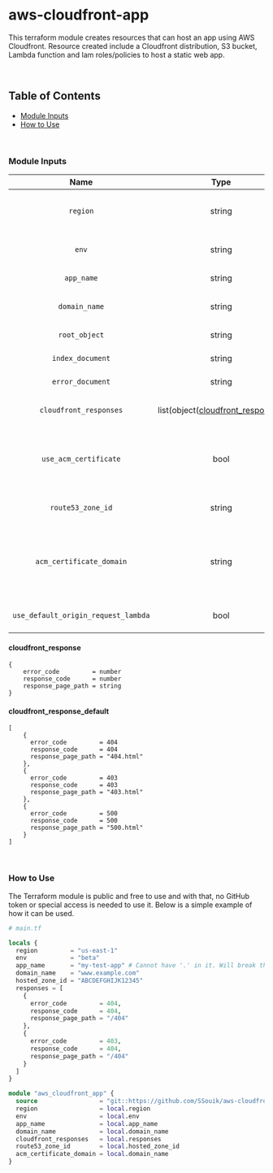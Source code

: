 # aws-cloudfront-app

This terraform module creates resources that can host an app using AWS Cloudfront. Resource created include a Cloudfront distribution, S3 bucket, Lambda function and Iam roles/policies to host a static web app.

<br/>

## Table of Contents
* [Module Inputs](#module-inputs)
* [How to Use](#how-to-use)

<br/>

### Module Inputs
|Name|Type|Default|Description|
:--:|:--:|:--:|:--|
|`region`|string|`us-east-1`|Qualifying AWS region (Example: us-east-2)|
|`env`|string|`dev`|Environment of the Infrastructure|
|`app_name`|string|`null`|The name of the application|
|`domain_name`|string|`null`|The domain name that the app will use|
|`root_object`|string|`index.html`|The path to the root object/file|
|`index_document`|string|`index.html`|The path to the index file|
|`error_document`|string|`index.html`|The path to the error document|
|`cloudfront_responses`|list(object([cloudfront_response](#cloudfront_response)))|[cloudfront_response_default](#cloudfront_response_default)|List of custom Cloudfront responses|
|`use_acm_certificate`|bool|`true`|Set to `true` to use ACM certificate and `false` to skip and use default cloudfront URL|
|`route53_zone_id`|string|`""`|Hosted zone ID of the desired Route53 record|
|`acm_certificate_domain`|string|`""`|The domain name that the desired ACM certificate covers (Example: *.example.com)|
|`use_default_origin_request_lambda`|bool|`false`|Use the default origin request lambda|

#### cloudfront_response
```
{
    error_code         = number
    response_code      = number
    response_page_path = string
}
```

#### cloudfront_response_default
```
[
    {
      error_code         = 404
      response_code      = 404
      response_page_path = "404.html"
    },
    {
      error_code         = 403
      response_code      = 403
      response_page_path = "403.html"
    },
    {
      error_code         = 500
      response_code      = 500
      response_page_path = "500.html"
    }
]
```

<br/>

### How to Use
The Terraform module is public and free to use and with that, no GitHub token or special access is needed to use it. Below is a simple example of how it can be used.

```terraform
# main.tf

locals {
  region         = "us-east-1"
  env            = "beta"
  app_name       = "my-test-app" # Cannot have '.' in it. Will break the lambda function validation
  domain_name    = "www.example.com"
  hosted_zone_id = "ABCDEFGHIJK12345"
  responses = [
    {
      error_code         = 404,
      response_code      = 404,
      response_page_path = "/404"
    },
    {
      error_code         = 403,
      response_code      = 404,
      response_page_path = "/404"
    }
  ]
}

module "aws_cloudfront_app" {
  source                 = "git::https://github.com/SSouik/aws-cloudfront-app.git?ref=v2.0.0"
  region                 = local.region
  env                    = local.env
  app_name               = local.app_name
  domain_name            = local.domain_name
  cloudfront_responses   = local.responses
  route53_zone_id        = local.hosted_zone_id
  acm_certificate_domain = local.domain_name
}
```